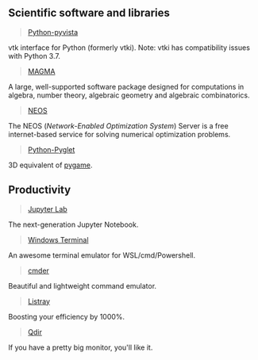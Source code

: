 ## Scientific software and libraries

> [Python-pyvista](https://pypi.org/project/pyvista/)

vtk interface for Python (formerly vtki). Note: vtki has compatibility issues with Python 3.7.

> [MAGMA](http://magma.maths.usyd.edu.au/magma/)

A large, well-supported software package designed for computations in algebra, number theory, algebraic geometry and algebraic combinatorics.

> [NEOS](https://neos-guide.org/)

The NEOS (*Network-Enabled Optimization System*) Server is a free internet-based service for solving numerical optimization problems.

> [Python-Pyglet](https://github.com/pyglet/pyglet)

3D equivalent of [pygame](https://www.pygame.org/news).

## Productivity

>  [Jupyter Lab](https://jupyterlab.readthedocs.io/en/stable/)

The next-generation Jupyter Notebook.

>  [Windows Terminal](https://github.com/microsoft/terminal)

An awesome terminal emulator for WSL/cmd/Powershell.

>  [cmder](https://cmder.net/)

Beautiful and lightweight command emulator.

> [Listray](https://www.listary.com/)

Boosting your efficiency by 1000%.

> [Qdir](https://www.softwareok.com/?seite=Freeware/Q-Dir)

If you have a pretty big monitor, you'll like it.